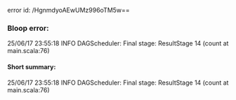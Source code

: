 error id: /HgnmdyoAEwUMz996oTM5w==
### Bloop error:

25/06/17 23:55:18 INFO DAGScheduler: Final stage: ResultStage 14 (count at main.scala:76)
#### Short summary: 

25/06/17 23:55:18 INFO DAGScheduler: Final stage: ResultStage 14 (count at main.scala:76)